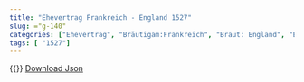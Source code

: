 ```yaml
---
title: "Ehevertrag Frankreich - England 1527"
slug: ="g-140"
categories: ["Ehevertrag", "Bräutigam:Frankreich", "Braut: England", "Eheschließung vollzogen?:Nein", "verschiedenkonfessionelle Ehe?:Nein", "Dynastie Bräutigam:Habsburg (Spanien)", "Akteur Bräutigam:Habsburg (Spanien)", "Akteur Braut:Tudor", "Textbezug?:ja", "Ständisch?:nein", "Ratifikation?:ja", "Sonstiges?:ja", "Bräutigam:Frankreich", "Braut: England"]
tags: [ "1527"]
---
```

<!--more-->
{{<v63>}}
[Download Json](/vertraege/vertrag-140.json)